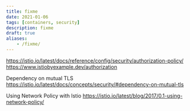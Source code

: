 ```yaml
---
title: fixme
date: 2021-01-06
tags: [containers, security]
description: fixme
draft: true
aliases:
    - /fixme/
---
```

https://istio.io/latest/docs/reference/config/security/authorization-policy/
https://www.istiobyexample.dev/authorization

Dependency on mutual TLS
https://istio.io/latest/docs/concepts/security/#dependency-on-mutual-tls

Using Network Policy with Istio
https://istio.io/latest/blog/2017/0.1-using-network-policy/